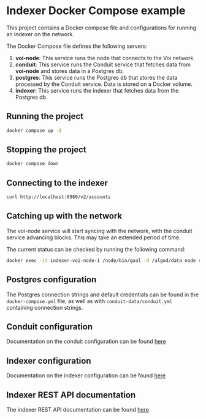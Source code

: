 # Indexer Docker Compose example

This project contains a Docker compose file and configurations for running an indexer on the network.

The Docker Compose file defines the following servers:

1. **voi-node**: This service runs the node that connects to the Voi network.
2. **conduit**: This service runs the Conduit service that fetches data from **voi-node** and stores data in a Postgres db.
2. **postgres**: This service runs the Postgres db that stores the data processed by the Conduit service. Data is stored on a Docker volume.
2. **indexer**: This service runs the indexer that fetches data from the Postgres db.

## Running the project

```sh
docker compose up -d
```

## Stopping the project

```sh
docker compose down
```

## Connecting to the indexer

```sh
curl http://localhost:8980/v2/accounts
```

## Catching up with the network

The voi-node service will start syncing with the network, with the conduit service advancing blocks.
This may take an extended period of time.

The current status can be checked by running the following command:

```bash
docker exec -it indexer-voi-node-1 /node/bin/goal -d /algod/data node status
```

## Postgres configuration

The Postgres connection strings and default credentials can be found in the `docker-compose.yml` file, 
as well as with `conduit-data/conduit.yml` containing connection strings.

## Conduit configuration

Documentation on the conduit configuration can be found [here](https://github.com/algorand/conduit?tab=readme-ov-file#create-conduityml-configuration-file)

## Indexer configuration

Documentation on the indexer configuration can be found [here](https://github.com/algorand/indexer?tab=readme-ov-file#disabling-parameters)

## Indexer REST API documentation

The indexer REST API documentation can be found [here](https://developer.algorand.org/docs/rest-apis/indexer/)